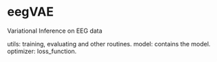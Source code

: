 # eegVAE
Variational Inference on EEG data

utils: training, evaluating and other routines.
model: contains the model.
optimizer: loss_function.
